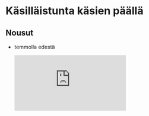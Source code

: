 # Käsilläistunta käsien päällä

## Nousut

- temmolla edestä

  <iframe src="https://www.youtube.com/embed/oqOOipqpmXk?start=6&end=13" frameborder="0" allowfullscreen></iframe>
